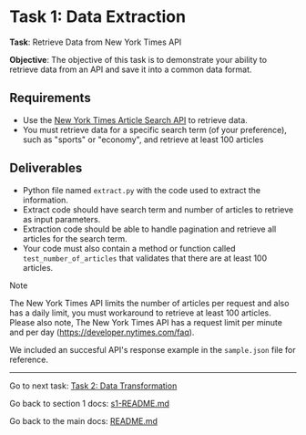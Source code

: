 # Task 1: Data Extraction

**Task**: Retrieve Data from New York Times API

**Objective**: The objective of this task is to demonstrate your ability to retrieve data from an API and save it into a common data format.

## Requirements
- Use the [New York Times Article Search API](https://developer.nytimes.com/docs/articlesearch-product/1/overview) to retrieve data.
- You must retrieve data for a specific search term (of your preference), such as "sports" or "economy", and retrieve at least 100 articles

## Deliverables

- Python file named `extract.py` with the code used to extract the information. 
- Extract code should have search term and number of articles to retrieve as input parameters.
- Extraction code should be able to handle pagination and retrieve all articles for the search term.
- Your code must also contain a method or function called `test_number_of_articles` that validates that there are at least 100 articles. 

> [!NOTE]
> The New York Times API limits the number of articles per request and also has a daily limit, you must workaround to retrieve at least 100 articles. Please also note, The New York Times API has a request limit per minute and per day (https://developer.nytimes.com/faq).
>
> We included an succesful API's response example in the `sample.json` file for reference.

--- 
Go to next task: [Task 2: Data Transformation](task-2-data-transformation.md) 

Go back to section 1 docs: [s1-README.md](../s1-README.md)

Go back to the main docs: [README.md](../../README.md)

